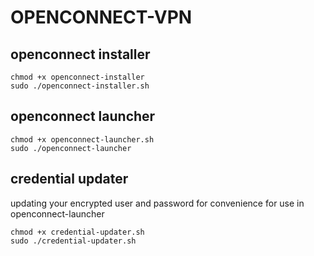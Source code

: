 # OPENCONNECT-VPN

## openconnect installer
```
chmod +x openconnect-installer
sudo ./openconnect-installer.sh
```

## openconnect launcher
```
chmod +x openconnect-launcher.sh
sudo ./openconnect-launcher
```

## credential updater
updating your encrypted user and password for convenience for use in openconnect-launcher
```
chmod +x credential-updater.sh
sudo ./credential-updater.sh
```
